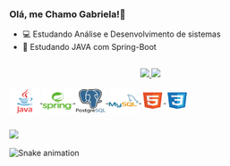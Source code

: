 ### Olá, me Chamo Gabriela!👋

- 💻 Estudando Análise e Desenvolvimento de sistemas
- 🌱 Estudando JAVA com Spring-Boot

##

<div align="center">
  <a href="https://github.com/gabrielafreitasilva">
  <img height="155em" src="https://github-readme-stats.vercel.app/api?username=gabrielafreitasilva&show_icons=true&theme=highcontrast&include_all_commits=true&count_private=true"/>
  <img height="155em" src="https://github-readme-stats.vercel.app/api/top-langs/?username=gabrielafreitasilva&layout=compact&langs_count=7&theme=highcontrast"/>
</div>

<div style="display: inline_block"><br>
    <img align="center" alt="Gabi-Java" height="45" width="55" src="https://raw.githubusercontent.com/devicons/devicon/master/icons/java/java-original-wordmark.svg" />
    <img align="center" alt="Gabi-spring" height="45" width="55"  src="https://raw.githubusercontent.com/devicons/devicon/master/icons/spring/spring-original-wordmark.svg" />          
    <img align="center" alt="Gabi-postgresql" height="45" width="55" src="https://raw.githubusercontent.com/devicons/devicon/master/icons/postgresql/postgresql-original-wordmark.svg" />     
    <img align="center" alt="Gabi-mysql" height="45" width="55" src="https://raw.githubusercontent.com/devicons/devicon/master/icons/mysql/mysql-original-wordmark.svg" />
    <img align="center" alt="Gabi-html5" height="30" width="40" src="https://raw.githubusercontent.com/devicons/devicon/master/icons/html5/html5-original.svg" />
    <img align="center" alt="Gabi-css" height="30" width="40" src="https://raw.githubusercontent.com/devicons/devicon/master/icons/css3/css3-original.svg" />
</div>

##
<div>
<a href="https://www.linkedin.com/in/gabriela-freitas-90303aa7/" target="_blank"><img src="https://img.shields.io/badge/-LinkedIn-%230077B5?style=for-the-badge&logo=linkedin&logoColor=white" target="_blank"></a>
  
  
  ![Snake animation](https://github.com/gabrielafreitasilva/gabrielafreitasilva/blob/output/github-contribution-grid-snake.svg)
  
</div>

